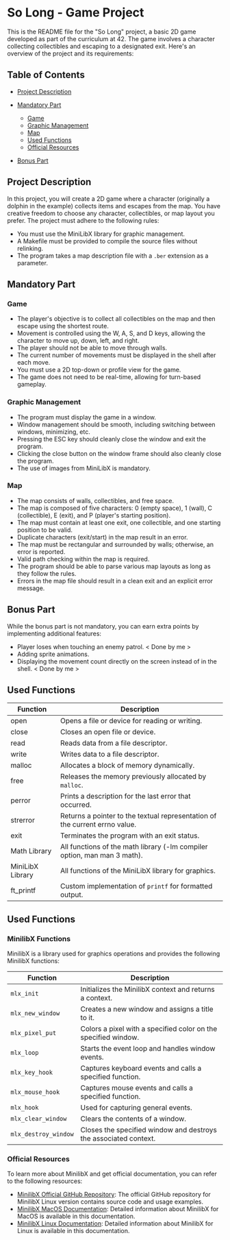 # So Long - Game Project

This is the README file for the "So Long" project, a basic 2D game developed as part of the curriculum at 42. The game involves a character collecting collectibles and escaping to a designated exit. Here's an overview of the project and its requirements:

## Table of Contents
- [Project Description](#project-description)
- [Mandatory Part](#mandatory-part)
  - [Game](#game)
  - [Graphic Management](#graphic-management)
  - [Map](#map)
  - [Used Functions](#used-functions)
  - [Official Resources](official-resources)

- [Bonus Part](#bonus-part)

## Project Description

In this project, you will create a 2D game where a character (originally a dolphin in the example) collects items and escapes from the map. You have creative freedom to choose any character, collectibles, or map layout you prefer. The project must adhere to the following rules:

- You must use the MiniLibX library for graphic management.
- A Makefile must be provided to compile the source files without relinking.
- The program takes a map description file with a `.ber` extension as a parameter.

## Mandatory Part

### Game

- The player's objective is to collect all collectibles on the map and then escape using the shortest route.
- Movement is controlled using the W, A, S, and D keys, allowing the character to move up, down, left, and right.
- The player should not be able to move through walls.
- The current number of movements must be displayed in the shell after each move.
- You must use a 2D top-down or profile view for the game.
- The game does not need to be real-time, allowing for turn-based gameplay.

### Graphic Management

- The program must display the game in a window.
- Window management should be smooth, including switching between windows, minimizing, etc.
- Pressing the ESC key should cleanly close the window and exit the program.
- Clicking the close button on the window frame should also cleanly close the program.
- The use of images from MiniLibX is mandatory.

### Map

- The map consists of walls, collectibles, and free space.
- The map is composed of five characters: 0 (empty space), 1 (wall), C (collectible), E (exit), and P (player's starting position).
- The map must contain at least one exit, one collectible, and one starting position to be valid.
- Duplicate characters (exit/start) in the map result in an error.
- The map must be rectangular and surrounded by walls; otherwise, an error is reported.
- Valid path checking within the map is required.
- The program should be able to parse various map layouts as long as they follow the rules.
- Errors in the map file should result in a clean exit and an explicit error message.

## Bonus Part

While the bonus part is not mandatory, you can earn extra points by implementing additional features:

- Player loses when touching an enemy patrol. < Done by me >
- Adding sprite animations.
- Displaying the movement count directly on the screen instead of in the shell. < Done by me >

## Used Functions

| Function         | Description                                                                                              |
|------------------|----------------------------------------------------------------------------------------------------------|
| open             | Opens a file or device for reading or writing.                                                           |
| close            | Closes an open file or device.                                                                          |
| read             | Reads data from a file descriptor.                                                                      |
| write            | Writes data to a file descriptor.                                                                       |
| malloc           | Allocates a block of memory dynamically.                                                                 |
| free             | Releases the memory previously allocated by `malloc`.                                                    |
| perror           | Prints a description for the last error that occurred.                                                   |
| strerror         | Returns a pointer to the textual representation of the current errno value.                              |
| exit             | Terminates the program with an exit status.                                                              |
| Math Library     | All functions of the math library (-lm compiler option, man man 3 math).                                  |
| MiniLibX Library | All functions of the MiniLibX library for graphics.                                                       |
| ft_printf        | Custom implementation of `printf` for formatted output.                                                   |

## Used Functions

### MinilibX Functions

MinilibX is a library used for graphics operations and provides the following MinilibX functions:

| Function           | Description                                                        |
|--------------------|--------------------------------------------------------------------|
| `mlx_init`         | Initializes the MinilibX context and returns a context.             |
| `mlx_new_window`   | Creates a new window and assigns a title to it.                     |
| `mlx_pixel_put`    | Colors a pixel with a specified color on the specified window.     |
| `mlx_loop`         | Starts the event loop and handles window events.                    |
| `mlx_key_hook`     | Captures keyboard events and calls a specified function.           |
| `mlx_mouse_hook`   | Captures mouse events and calls a specified function.              |
| `mlx_hook`         | Used for capturing general events.                                  |
| `mlx_clear_window` | Clears the contents of a window.                                   |
| `mlx_destroy_window`| Closes the specified window and destroys the associated context.  |

### Official Resources

To learn more about MinilibX and get official documentation, you can refer to the following resources:

- [MinilibX Official GitHub Repository](https://github.com/42Paris/minilibx-linux): The official GitHub repository for MinilibX Linux version contains source code and usage examples.
- [MinilibX MacOS Documentation](https://harm-smits.github.io/42docs/libs/minilibx): Detailed information about MinilibX for MacOS is available in this documentation.
- [MinilibX Linux Documentation](https://harm-smits.github.io/42docs/libs/minilibx-linux): Detailed information about MinilibX for Linux is available in this documentation.

